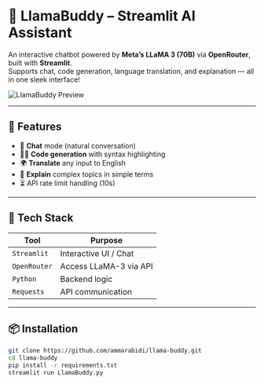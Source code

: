 # 🦙 LlamaBuddy – Streamlit AI Assistant

An interactive chatbot powered by **Meta’s LLaMA 3 (70B)** via **OpenRouter**, built with **Streamlit**.  
Supports chat, code generation, language translation, and explanation — all in one sleek interface!

![LlamaBuddy Preview](preview.png)

---

## 🚀 Features

- 💬 **Chat** mode (natural conversation)
- 👨‍💻 **Code generation** with syntax highlighting
- 🌍 **Translate** any input to English
- 📖 **Explain** complex topics in simple terms
- ⏳ API rate limit handling (10s)

---

## 🧠 Tech Stack

| Tool        | Purpose                 |
|-------------|--------------------------|
| `Streamlit` | Interactive UI / Chat   |
| `OpenRouter`| Access LLaMA-3 via API  |
| `Python`    | Backend logic           |
| `Requests`  | API communication       |

---

## 📦 Installation

```bash
git clone https://github.com/ammarabidi/llama-buddy.git
cd llama-buddy
pip install -r requirements.txt
streamlit run LlamaBuddy.py
